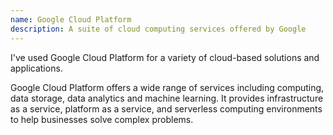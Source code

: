 ```yaml
---
name: Google Cloud Platform
description: A suite of cloud computing services offered by Google
---
```


I've used Google Cloud Platform for a variety of cloud-based solutions and applications.

Google Cloud Platform offers a wide range of services including computing, data storage, data analytics and machine learning. It provides infrastructure as a service, platform as a service, and serverless computing environments to help businesses solve complex problems.